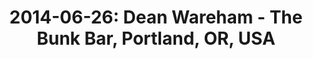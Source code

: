 ---
layout: show
title: '2014-06-26: Dean Wareham - The Bunk Bar, Portland, OR, USA'
name: 2014-06-26-dean-wareham-the-bunk-bar-portland-or-usa
show-venue: 'The Bunk Bar, Portland, OR, USA'
show-setlist: 
show-date: 2014-06-26
category: 2014
show-radio: 
show-lastfm: 
show-cancelled: 
performers: [
  "Dean Wareham - guitar/vocals",
  "Britta Phillips - bass/keyboards/vocals",
  "Raymond Richards - guitar/bass/keyboards",
  "Roger Brogan - drums"
  ]
facebook-event-url: 
show-poster-url: 
show-ticket-url: 'http://portland.strangertickets.com/events/15363730/dean-wareham-plus-guest'
show-venue-website: 'http://www.bunksandwiches.com/shows/2014/5/27/dean-wareham-and-parson-redheads'
show-additional: 
---